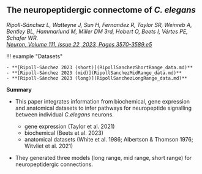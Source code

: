 ## The neuropeptidergic connectome of _C. elegans_
*Ripoll-Sánchez L, Watteyne J, Sun H, Fernandez R, Taylor SR, Weinreb A, Bentley BL, Hammarlund M, Miller DM 3rd, Hobert O, Beets I, Vértes PE, Schafer WR.*<br>
*[Neuron, Volume 111, Issue 22, 2023, Pages 3570-3589.e5](https://doi.org/10.1016/j.neuron.2023.09.043)*


!!! example "Datasets"   

    - **[Ripoll-Sánchez 2023 (short)](RipollSanchezShortRange_data.md)** 
    - **[Ripoll-Sánchez 2023 (mid)](RipollSanchezMidRange_data.md)**
    - **[Ripoll-Sánchez 2023 (long)](RipollSanchezLongRange_data.md)**


**Summary**

- This paper integrates information from biochemical, gene expression and anatomical datasets to infer pathways for neuropeptide signalling between individual _C.elegans_ neurons.

    - gene expression (Taylor et al. 2021)
    - biochemical (Beets et al. 2023)
    - anatomical datasets (White et al. 1986; Albertson & Thomson 1976; Witvliet et al. 2021)

- They generated three models (long range, mid range, short range) for neuropeptidergic connections.
